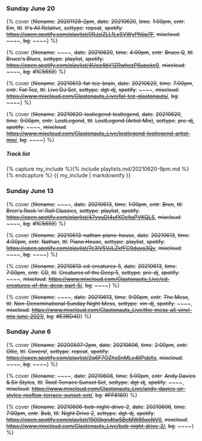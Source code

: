 ### Sunday June 20

{% cover {~~filename~~: ~~20201128-2pm~~, ~~date~~: ~~20210620~~, ~~time~~: ~~1:00pm~~, ~~cntr~~: ~~Em~~, ~~ttl~~: ~~It's All Relative~~, ~~settype~~: ~~repeat~~, ~~spotify~~: ~~https://open.spotify.com/playlist/0RJzjZLL1LxSVWyPNjjp7F~~, ~~mixcloud~~: ~~~~, ~~bg~~: ~~~~} %}

{% cover {~~filename~~: ~~~~, ~~date~~: ~~20210620~~, ~~time~~: ~~4:00pm~~, ~~cntr~~: ~~Bruce Q~~, ~~ttl~~: ~~Bruce's Blues~~, ~~settype~~: ~~playlist~~, ~~spotify~~: ~~https://open.spotify.com/playlist/4Uoz4bV1ZRwhezP6upeke9~~, ~~mixcloud~~: ~~~~, ~~bg~~: ~~#1C5659~~} %}

{% cover {~~filename~~: ~~20210613-fat-tez-brain~~, ~~date~~: ~~20210620~~, ~~time~~: ~~7:00pm~~, ~~cntr~~: ~~Fat Tez~~, ~~ttl~~: ~~Live DJ Set~~, ~~settype~~: ~~dgt-dj~~, ~~spotify~~: ~~~~, ~~mixcloud~~: ~~https://www.mixcloud.com/Glastonauts_Live/fat-tez-glastonauts/~~, ~~bg~~: ~~~~} %}

{% cover {~~filename~~: ~~20210620-lostlegend-lostlegend~~, ~~date~~: ~~20210620~~, ~~time~~: ~~9:00pm~~, ~~cntr~~: ~~LostLegend~~, ~~ttl~~: ~~LostLegend (Artist Mix)~~, ~~settype~~: ~~pre-dj~~, ~~spotify~~: ~~~~, ~~mixcloud~~: ~~https://www.mixcloud.com/Glastonauts_Live/lostlegend-lostlegend-artist-mix/~~, ~~bg~~: ~~~~} %}

<h5>Track list <i class="expand fas fa-list-ol fa-inverse" onclick="$('div#lostlegend-tl').slideToggle()" title="View tracklist"></i></h5>
<div class="text-playlist" id="lostlegend-tl">
{% capture my_include %}{% include playlists.md/20210620-9pm.md %}{% endcapture %}
{{ my_include | markdownify }}
</div>


### Sunday June 13

{% cover {~~filename~~: ~~~~, ~~date~~: ~~20210613~~, ~~time~~: ~~1:00pm~~, ~~cntr~~: ~~Bren~~, ~~ttl~~: ~~Bren's Rock 'n' Roll Classics~~, ~~settype~~: ~~playlist~~, ~~spotify~~: ~~https://open.spotify.com/playlist/47yvuDI4ufXOcltaPVKQLS~~, ~~mixcloud~~: ~~~~, ~~bg~~: ~~#1C5659~~} %}

{% cover {~~filename~~: ~~20210613-nathan-piano-house~~, ~~date~~: ~~20210613~~, ~~time~~: ~~4:00pm~~, ~~cntr~~: ~~Nathan~~, ~~ttl~~: ~~Piano House~~, ~~settype~~: ~~playlist~~, ~~spotify~~: ~~https://open.spotify.com/playlist/7c3IV5VJLZkfFC9duya3Qy~~, ~~mixcloud~~: ~~~~, ~~bg~~: ~~~~} %}

{% cover {~~filename~~: ~~20210613-cd-creatures-5~~, ~~date~~: ~~20210613~~, ~~time~~: ~~7:00pm~~, ~~cntr~~: ~~CD~~, ~~ttl~~: ~~Creatures of the Deep 5~~, ~~settype~~: ~~pre-dj~~, ~~spotify~~: ~~~~, ~~mixcloud~~: ~~https://www.mixcloud.com/Glastonauts_Live/cd-creatures-of-the-deep-part-5/~~, ~~bg~~: ~~~~} %}

{% cover {~~filename~~: ~~~~, ~~date~~: ~~20210613~~, ~~time~~: ~~9:00pm~~, ~~cntr~~: ~~The Mess~~, ~~ttl~~: ~~Non-Denominational Sunday Night Mess~~, ~~settype~~: ~~vin-dj~~, ~~spotify~~: ~~~~, ~~mixcloud~~: ~~https://www.mixcloud.com/Glastonauts_Live/the-mess-all-vinyl-mix-june-2021/~~, ~~bg~~: ~~#E3BD4D~~} %}


### Sunday June 6

{% cover {~~filename~~: ~~20200507-2pm~~, ~~date~~: ~~20210606~~, ~~time~~: ~~2:00pm~~, ~~cntr~~: ~~Ollie~~, ~~ttl~~: ~~Covers!~~, ~~settype~~: ~~repeat~~, ~~spotify~~: ~~https://open.spotify.com/playlist/2q6F7OZhsSnMLe4IlPsbXs~~, ~~mixcloud~~: ~~~~, ~~bg~~: ~~~~} %}

{% cover {~~filename~~: ~~~~, ~~date~~: ~~20210606~~, ~~time~~: ~~5:00pm~~, ~~cntr~~: ~~Andy Davies &amp; Sir Styles~~, ~~ttl~~: ~~Roof Terrace Sunset Set~~, ~~settype~~: ~~dgt-dj~~, ~~spotify~~: ~~~~, ~~mixcloud~~: ~~https://www.mixcloud.com/Glastonauts_Live/andy-davies-sir-styles-rooftop-terrace-sunset-set/~~, ~~bg~~: ~~#FF8169~~} %}

{% cover {~~filename~~: ~~20210606-bob-night-drive-2~~, ~~date~~: ~~20210606~~, ~~time~~: ~~7:00pm~~, ~~cntr~~: ~~Bob~~, ~~ttl~~: ~~Night Drive 2~~, ~~settype~~: ~~dgt-dj~~, ~~spotify~~: ~~https://open.spotify.com/playlist/1500kgn4tw5BeMW85xoNV0~~, ~~mixcloud~~: ~~https://www.mixcloud.com/Glastonauts_Live/bob-night-drive-2/~~, ~~bg~~: ~~~~} %}


